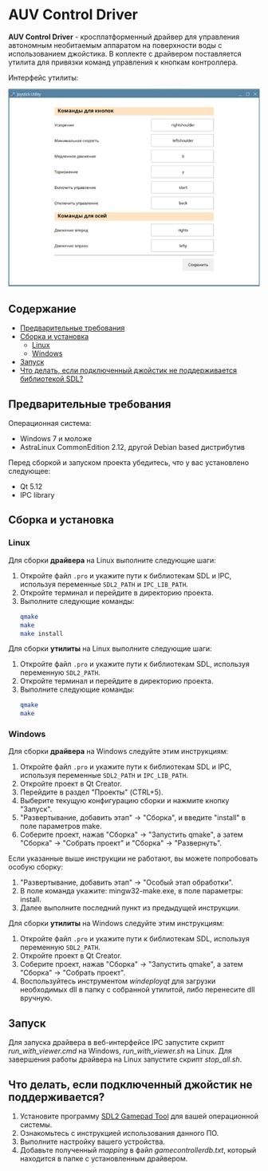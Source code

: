 # AUV Control Driver

**AUV Control Driver** - кросплатформенный драйвер для управления автономным необитаемым аппаратом на поверхности воды с использованием джойстика.
В коплекте с драйвером поставляется утилита для привязки
команд управления к кнопкам контроллера.

Интерфейс утилиты:

![Интерфейс утилиты](/utility-interface.png)

## Содержание

- [Предварительные требования](#предварительные-требования)
- [Сборка и установка](#сборка-и-установка)
  - [Linux](#linux)
  - [Windows](#windows)
- [Запуск](#запуск)
- [Что делать, если подключенный джойстик не поддерживается библиотекой SDL?](#что-делать-геймпад-не-поддерживается-в-sdl)
 
## Предварительные требования <a name="предварительные-требования"></a>

Операционная система:

- Windows 7 и моложе
- AstraLinux CommonEdition 2.12, другой Debian based дистрибутив

Перед сборкой и запуском проекта убедитесь, что у вас установлено следующее:

- Qt 5.12
- IPC library

## Сборка и установка <a name="сборка-и-установка"></a>

### Linux <a name="linux"></a>

Для сборки **драйвера** на Linux выполните следующие шаги:

1. Откройте файл `.pro` и укажите пути к библиотекам SDL и IPC, используя переменные `SDL2_PATH` и `IPC_LIB_PATH`.
2. Откройте терминал и перейдите в директорию проекта.
3. Выполните следующие команды:
   ```bash
   qmake
   make
   make install

Для сборки **утилиты** на Linux выполните следующие шаги:

1. Откройте файл `.pro` и укажите пути к библиотекам SDL, используя переменную `SDL2_PATH`.
2. Откройте терминал и перейдите в директорию проекта.
3. Выполните следующие команды:
   ```bash
   qmake
   make

### Windows <a name="windows"></a>

Для сборки **драйвера** на Windows следуйте этим инструкциям:

1. Откройте файл `.pro` и укажите пути к библиотекам SDL и IPC, используя переменные `SDL2_PATH` и `IPC_LIB_PATH`.
2. Откройте проект в Qt Creator.
3. Перейдите в раздел "Проекты" (CTRL+5).
4. Выберите текущую конфигурацию сборки и нажмите кнопку "Запуск".
5. "Развертывание, добавить этап" -> "Сборка", и введите "install" в поле параметров make.
6. Соберите проект, нажав "Сборка" -> "Запустить qmake", а затем "Сборка" -> "Собрать проект" и "Сборка" -> "Развернуть".

Если указанные выше инструкции не работают, вы можете попробовать особую сборку:

1. "Развертывание, добавить этап" -> "Особый этап обработки".
2. В поле команда укажите: mingw32-make.exe, в поле параметры: install.
3. Далее выполните последний пункт из предыдущей инструкции.

Для сборки **утилиты** на Windows следуйте этим инструкциям:

1. Откройте файл `.pro` и укажите пути к библиотекам SDL, используя переменную `SDL2_PATH`.
2. Откройте проект в Qt Creator.
3. Соберите проект, нажав "Сборка" -> "Запустить qmake", а затем "Сборка" -> "Собрать проект".
4. Воспользуйтесь инструментом *windeployqt* для загрузки необходимых dll в папку с собранной утилитой, либо перенесите dll вручную.

## Запуск <a name="запуск"></a>

Для запуска драйвера в веб-интерфейсе IPC запустите скрипт *run_with_viewer.cmd* на Windows, *run_with_viewer.sh* на Linux. Для завершения работы драйвера
на Linux запустите скрипт *stop_all.sh*.

## Что делать, если подключенный джойстик не поддерживается?  <a name="что-делать-геймпад-не-поддерживается-в-sdl"></a>

1. Установите программу [SDL2 Gamepad Tool](https://generalarcade.com/gamepadtool/) для вашей операционной системы.
2. Ознакомьтесь с инструкцией использования данного ПО.
3. Выполните настройку вашего устройства.
4. Добавьте полученный *mapping*  в файл *gamecontrollerdb.txt*, который находится в папке с установленным драйвером.

